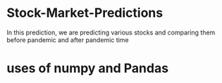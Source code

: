 # Stock-Market-Predictions
In this prediction, we are predicting various stocks and comparing them before pandemic and after pandemic time
# uses of numpy and Pandas
